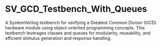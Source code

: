 # SV_GCD_Testbench_With_Queues
A SystemVerilog testbench for verifying a Greatest Common Divisor (GCD) hardware module using object-oriented programming concepts. This testbench leverages classes and queues for modularity, reusability, and efficient stimulus generation and response handling.
